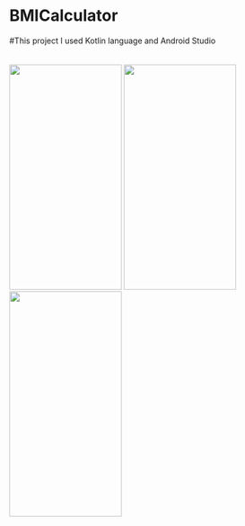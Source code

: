 # BMICalculator
#This project I used Kotlin language and Android Studio
<br />
<br />
<br />
 <img src="https://user-images.githubusercontent.com/79467236/191345348-af6224e9-efe2-4bb1-9857-a46a875c40e6.jpg" width="200" height="400">
 <img src="https://user-images.githubusercontent.com/79467236/191345358-32883386-1e46-4857-a49d-333209fd97cf.jpg" width="200" height="400">
 <img src="https://user-images.githubusercontent.com/79467236/191345366-ac6be383-15d7-492c-9488-3699b6e8dea3.jpg" width="200" height="400">
 

